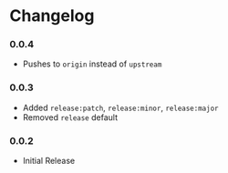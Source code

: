 # Changelog

### 0.0.4
- Pushes to `origin` instead of `upstream`

### 0.0.3
- Added `release:patch`, `release:minor`, `release:major`
- Removed `release` default

### 0.0.2
- Initial Release

